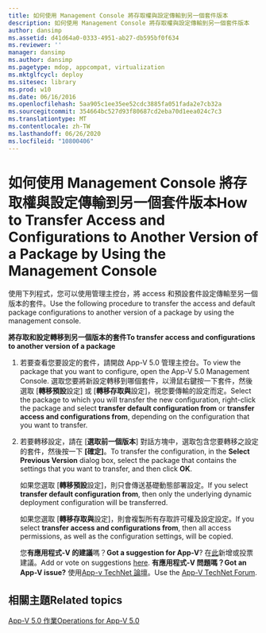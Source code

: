 ```yaml
---
title: 如何使用 Management Console 將存取權與設定傳輸到另一個套件版本
description: 如何使用 Management Console 將存取權與設定傳輸到另一個套件版本
author: dansimp
ms.assetid: d41d64a0-0333-4951-ab27-db595bf0f634
ms.reviewer: ''
manager: dansimp
ms.author: dansimp
ms.pagetype: mdop, appcompat, virtualization
ms.mktglfcycl: deploy
ms.sitesec: library
ms.prod: w10
ms.date: 06/16/2016
ms.openlocfilehash: 5aa905c1ee35ee52cdc3885fa051fada2e7cb32a
ms.sourcegitcommit: 354664bc527d93f80687cd2eba70d1eea024c7c3
ms.translationtype: MT
ms.contentlocale: zh-TW
ms.lasthandoff: 06/26/2020
ms.locfileid: "10800406"
---
```

# <span data-ttu-id="9c1fe-103">如何使用 Management Console 將存取權與設定傳輸到另一個套件版本</span><span class="sxs-lookup"><span data-stu-id="9c1fe-103">How to Transfer Access and Configurations to Another Version of a Package by Using the Management Console</span></span>


<span data-ttu-id="9c1fe-104">使用下列程式，您可以使用管理主控台，將 access 和預設套件設定傳輸至另一個版本的套件。</span><span class="sxs-lookup"><span data-stu-id="9c1fe-104">Use the following procedure to transfer the access and default package configurations to another version of a package by using the management console.</span></span>

**<span data-ttu-id="9c1fe-105">將存取和設定轉移到另一個版本的套件</span><span class="sxs-lookup"><span data-stu-id="9c1fe-105">To transfer access and configurations to another version of a package</span></span>**

1.  <span data-ttu-id="9c1fe-106">若要查看您要設定的套件，請開啟 App-V 5.0 管理主控台。</span><span class="sxs-lookup"><span data-stu-id="9c1fe-106">To view the package that you want to configure, open the App-V 5.0 Management Console.</span></span> <span data-ttu-id="9c1fe-107">選取您要將新設定轉移到哪個套件，以滑鼠右鍵按一下套件，然後選取 [**轉移預設**設定] 或 [**轉移存取與**設定]，視您要傳輸的設定而定。</span><span class="sxs-lookup"><span data-stu-id="9c1fe-107">Select the package to which you will transfer the new configuration, right-click the package and select **transfer default configuration from** or **transfer access and configurations from**, depending on the configuration that you want to transfer.</span></span>

2.  <span data-ttu-id="9c1fe-108">若要轉移設定，請在 [**選取前一個版本**] 對話方塊中，選取包含您要轉移之設定的套件，然後按一下 **[確定]**。</span><span class="sxs-lookup"><span data-stu-id="9c1fe-108">To transfer the configuration, in the **Select Previous Version** dialog box, select the package that contains the settings that you want to transfer, and then click **OK**.</span></span>

    <span data-ttu-id="9c1fe-109">如果您選取 [**轉移預設**設定]，則只會傳送基礎動態部署設定。</span><span class="sxs-lookup"><span data-stu-id="9c1fe-109">If you select **transfer default configuration from**, then only the underlying dynamic deployment configuration will be transferred.</span></span>

    <span data-ttu-id="9c1fe-110">如果您選取 [**轉移存取與**設定]，則會複製所有存取許可權及設定設定。</span><span class="sxs-lookup"><span data-stu-id="9c1fe-110">If you select **transfer access and configurations from**, then all access permissions, as well as the configuration settings, will be copied.</span></span>

    <span data-ttu-id="9c1fe-111">您**有應用程式-V 的建議**嗎？</span><span class="sxs-lookup"><span data-stu-id="9c1fe-111">**Got a suggestion for App-V**?</span></span> <span data-ttu-id="9c1fe-112">在[此](http://appv.uservoice.com/forums/280448-microsoft-application-virtualization)新增或投票建議。</span><span class="sxs-lookup"><span data-stu-id="9c1fe-112">Add or vote on suggestions [here](http://appv.uservoice.com/forums/280448-microsoft-application-virtualization).</span></span> **<span data-ttu-id="9c1fe-113">有應用程式-V 問題嗎？</span><span class="sxs-lookup"><span data-stu-id="9c1fe-113">Got an App-V issue?</span></span>** <span data-ttu-id="9c1fe-114">使用[App-v TechNet 論壇](https://social.technet.microsoft.com/Forums/home?forum=mdopappv)。</span><span class="sxs-lookup"><span data-stu-id="9c1fe-114">Use the [App-V TechNet Forum](https://social.technet.microsoft.com/Forums/home?forum=mdopappv).</span></span>

## <span data-ttu-id="9c1fe-115">相關主題</span><span class="sxs-lookup"><span data-stu-id="9c1fe-115">Related topics</span></span>


[<span data-ttu-id="9c1fe-116">App-V 5.0 作業</span><span class="sxs-lookup"><span data-stu-id="9c1fe-116">Operations for App-V 5.0</span></span>](operations-for-app-v-50.md)

 

 






